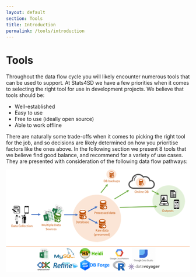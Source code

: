 ```yaml
---
layout: default
section: Tools
title: Introduction
permalink: /tools/introduction
---
```


# Tools

Throughout the data flow cycle you will likely encounter numerous tools that can be used to support. At Stats4SD we have a few priorities when it comes to selecting the right tool for use in development projects. We believe that tools should be:

- Well-established
- Easy to use
- Free to use (ideally open source)
- Able to work offline

There are naturally some trade-offs when it comes to picking the right tool for the job, and so decisions are likely determined on how you prioritise factors like the ones above. In the following section we present 8 tools that we believe find good balance, and recommend for a variety of use cases. They are presented with consideration of the following data flow pathways:

![image](/assets/images/tools-overview.png)
